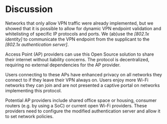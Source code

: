 # Discussion
<!-- interpretations -->
<!--
https://www.scribbr.com/dissertation/discussion/
-->

Networks that only allow VPN traffic were already implemented,
but we showed that it is possible to allow for dynamic VPN endpoint validation
and whitelisting of specific IP protocols and ports.
We (ab)use the *[802.1x identity]* to communicate the VPN endpoint from the supplicant
to the 
*[802.1x authentication server]*.

Access Point (AP) providers can use this Open Source solution
to share their internet without liability concerns.
The protocol is decentralized, requiring no external dependencies
for the AP provider.

Users connecting to these APs have enhanced privacy
on all networks they connect to if they leave their VPN always on.
Users enjoy more Wi-Fi networks they can join
and are not presented a captive portal on networks implementing this protocol.

Potential AP providers include shared office space or housing,
consumer routers (e.g. by using a SoC)
or current open Wi-Fi providers.
These providers need to configure the modified authentication server
and allow it to set network policies.


<!--
Compare to Open Wireless, other research,
an implementation of
[@sastry2007architecting]


## Performance (speed)

- L2 Bridge, no NAT on SoC
- Existing router as 802.1x client
-->

